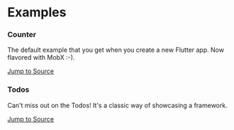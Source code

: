 # Examples

### Counter

The default example that you get when you create a new Flutter app. Now flavored with MobX :-).

[Jump to Source](https://github.com/mobxjs/mobx.dart/tree/master/mobx_examples/lib/counter)

### Todos

Can't miss out on the Todos! It's a classic way of showcasing a framework.

[Jump to Source](https://github.com/mobxjs/mobx.dart/tree/master/mobx_examples/lib/todos)
